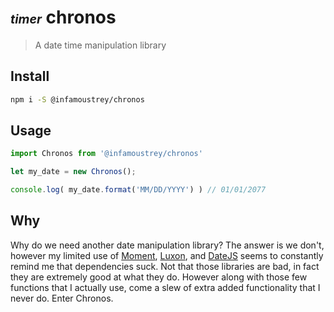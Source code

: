 # <i style="font-size:0.70em;" class="material-icons">timer</i> chronos 
> A date time manipulation library

## Install

```bash
npm i -S @infamoustrey/chronos
```

## Usage

```javascript
import Chronos from '@infamoustrey/chronos'

let my_date = new Chronos();

console.log( my_date.format('MM/DD/YYYY') ) // 01/01/2077

```

## Why

Why do we need another date manipulation library? The answer is we don't, however my limited use of [Moment](https://momentjs.com/), [Luxon](https://moment.github.io/luxon/), and [DateJS](http://www.datejs.com/) seems to constantly remind me that dependencies suck. Not that those libraries are bad, in fact they are extremely good at what they do. However along with those few functions that I actually use, come a slew of extra added functionality that I never do. Enter Chronos. 
